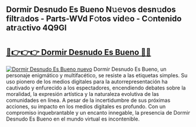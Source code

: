## Dormir Desnudo Es Bueno N𝚞𝚎vos desn𝚞dos filtr𝚊dos - Parts-WVd F𝚘tos vid𝚎o - C𝚘ntenido atr𝚊ctivo 4Q9Gl

# <h2><a href="http://mb7s5l.tromn.icu/?c=Dormir+Desnudo+Es+Bueno">🔗👉👉👉 Dormir Desnudo Es Bueno 🔗🔗</a></h2>

[![Dormir Desnudo Es Bueno nuevo](https://i.imgur.com/pEAQMta.gif)](http://mb7s5l.tromn.icu/?c=Dormir+Desnudo+Es+Bueno)
Dormir Desnudo Es Bueno, un personaje enigmático y multifacético, se resiste a las etiquetas simples. Su uso pionero de los medios digitales para la autorrepresentación ha cautivado y enfurecido a los espectadores, encendiendo debates sobre la moralidad, la expresión artística y la naturaleza evolutiva de las comunidades en línea. A pesar de la incertidumbre de sus próximas acciones, su impacto en los medios digitales es profundo. Con un compromiso inquebrantable y un encanto innegable, la presencia de Dormir Desnudo Es Bueno en el mundo virtual es incontenible.
